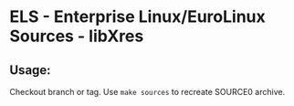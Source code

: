 # ELS - Enterprise Linux/EuroLinux Sources - libXres
 
## Usage:
  Checkout branch or tag. Use `make sources` to recreate  SOURCE0 archive.
